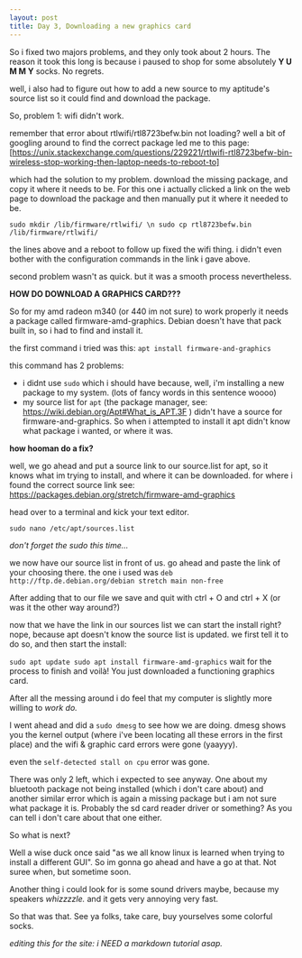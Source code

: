 ```yaml
---
layout: post
title: Day 3, Downloading a new graphics card
---
```


So i fixed two majors problems, and they only took about 2 hours.
The reason it took this long is because i paused to shop for some absolutely **Y U M M Y** socks. No regrets.

well, i also had to figure out how to add a new source to my aptitude's source list so it could find and download the package.

So, problem 1: wifi didn't work.

remember that error about rtlwifi/rtl8723befw.bin not loading? well a bit of googling around to find the correct package led me
 to this page: [https://unix.stackexchange.com/questions/229221/rtlwifi-rtl8723befw-bin-wireless-stop-working-then-laptop-needs-to-reboot-to]
 
 which had the solution to my problem. download the missing package, and copy it where it needs to be. For this one i actually 
 clicked a link on the web page to download the package and then manually put it where it needed to be.
 
`
sudo mkdir /lib/firmware/rtlwifi/ \n
sudo cp rtl8723befw.bin /lib/firmware/rtlwifi/
`

the lines above and a reboot to follow up fixed the wifi thing. i didn't even bother with the configuration commands in
the link i gave above.

second problem wasn't as quick. but it was a smooth process nevertheless.

**HOW DO DOWNLOAD A GRAPHICS CARD???**

So for my amd radeon m340 (or 440 im not sure) to work properly it needs a package called firmware-amd-graphics. Debian doesn't
have that pack built in, so i had to find and install it.

the first command i tried was this:
`
apt install firmware-and-graphics
`

this command has 2 problems:
* i didnt use `sudo` which i should have because, well, i'm installing a new package to my system. (lots of fancy words in
this sentence woooo)
* my source list for `apt` (the package manager, see: https://wiki.debian.org/Apt#What_is_APT.3F ) didn't have a source for 
firmware-and-graphics. So when i attempted to install it apt didn't know what package i wanted, or where it was.

**how hooman do a fix?**

well, we go ahead and put a source link to our source.list for apt, so it knows what im trying to install, and where it
can be downloaded. for where i found the correct source link see: https://packages.debian.org/stretch/firmware-amd-graphics

head over to a terminal and kick your text editor.

`
sudo nano /etc/apt/sources.list
`

*don't forget the sudo this time...*

we now have our source list in front of us. go ahead and paste the link of your choosing there. the one 
i used was `deb http://ftp.de.debian.org/debian stretch main non-free `

After adding that to our file we save and quit with ctrl + O and ctrl + X (or was it the other way around?)

now that we have the link in our sources list we can start the install right? nope, because apt doesn't know the source
 list is updated. we first tell it to do so, and then start the install:
 
 `
 sudo apt update
 sudo apt install firmware-amd-graphics
 `
 wait for the process to finish and voilà! You just downloaded a functioning graphics card.
 
 After all the messing around i do feel that my computer is slightly more willing to *work do.*
 
 I went ahead and did a `sudo dmesg` to see how we are doing. dmesg shows you the kernel output (where i've been locating
 all these errors in the first place) and the wifi & graphic card errors were gone (yaayyy).
 
 even the `self-detected stall on cpu` error was gone.
 
 There was only 2 left, which i expected to see anyway. One about my bluetooth package not being installed (which i don't care 
 about) and another similar error which is again a missing package but i am not sure what package it is. Probably the sd
 card reader driver or something? As you can tell i don't care about that one either.
 
 So what is next?
 
 Well a wise duck once said "as we all know linux is learned when trying to install a different GUI". So im gonna go
 ahead and have a go at that. Not suree when, but sometime soon.
 
 Another thing i could look for is some sound drivers maybe, because my speakers *whizzzzle.* and it gets very
 annoying very fast.
 
 So that was that. See ya folks, take care, buy yourselves some colorful socks.
 
*editing this for the site: i NEED a markdown tutorial asap.*
